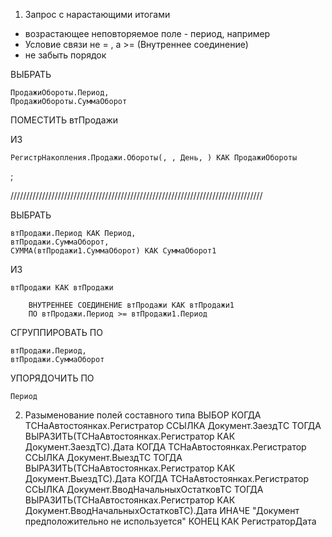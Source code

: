 1. Запрос с нарастающими итогами
- возрастающее неповторяемое поле - период, например
- Условие связи не = , а >= (Внутреннее соединение)
- не забыть порядок

ВЫБРАТЬ

	ПродажиОбороты.Период,
	ПродажиОбороты.СуммаОборот
 
ПОМЕСТИТЬ втПродажи

ИЗ

	РегистрНакопления.Продажи.Обороты(, , День, ) КАК ПродажиОбороты
 
;

////////////////////////////////////////////////////////////////////////////////

ВЫБРАТЬ

	втПродажи.Период КАК Период,
	втПродажи.СуммаОборот,
	СУММА(втПродажи1.СуммаОборот) КАК СуммаОборот1
 
ИЗ

	втПродажи КАК втПродажи
 
		ВНУТРЕННЕЕ СОЕДИНЕНИЕ втПродажи КАК втПродажи1
		ПО втПродажи.Период >= втПродажи1.Период

СГРУППИРОВАТЬ ПО

	втПродажи.Период,
	втПродажи.СуммаОборот

УПОРЯДОЧИТЬ ПО

	Период


2. Разыменование полей составного типа
   	ВЫБОР
		КОГДА ТСНаАвтостоянках.Регистратор ССЫЛКА Документ.ЗаездТС
			ТОГДА ВЫРАЗИТЬ(ТСНаАвтостоянках.Регистратор КАК Документ.ЗаездТС).Дата
		КОГДА ТСНаАвтостоянках.Регистратор ССЫЛКА Документ.ВыездТС
			ТОГДА ВЫРАЗИТЬ(ТСНаАвтостоянках.Регистратор КАК Документ.ВыездТС).Дата
		КОГДА ТСНаАвтостоянках.Регистратор ССЫЛКА Документ.ВводНачальныхОстатковТС
			ТОГДА ВЫРАЗИТЬ(ТСНаАвтостоянках.Регистратор КАК Документ.ВводНачальныхОстатковТС).Дата
		ИНАЧЕ "Документ предположительно не используется"
	КОНЕЦ КАК РегистраторДата
